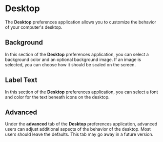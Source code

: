 # Desktop

The __Desktop__ preferences application allows you to customize the behavior of your computer's desktop.

## Background

In this section of the __Desktop__ preferences application, you can select a background color and an optional background image. If an image is selected, you can choose how it should be scaled on the screen.

## Label Text

In this section of the __Desktop__ preferences application, you can select a font and color for the text beneath icons on the desktop.

## Advanced

Under the __advanced__ tab of the __Desktop__ preferences application, advanced users can adjust additional aspects of the behavior of the desktop. Most users should leave the defaults. This tab may go away in a future version.
